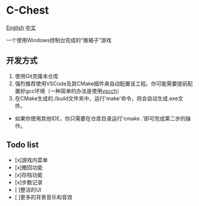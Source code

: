 # C-Chest

[English](./README.md) [中文](./README_ZH.md)

一个使用Windows控制台完成的“推箱子”游戏

## 开发方式

1. 使用Git克隆本仓库
2. 强烈推荐使用VSCode及其CMake插件来自动配置该工程。你可能需要提前配置好gcc环境（一种简单的办法是使用[vscch](https://mflink.top/%e6%9c%80%e7%ae%80%e5%8d%95%e7%9a%84vs-codecpp%e7%8e%af%e5%a2%83%e9%85%8d%e7%bd%ae%e6%95%99%e7%a8%8b/)）
3. 在CMake生成的./build文件夹中，运行'make'命令，将会自动生成.exe文件。

- 如果你使用其他IDE，你只需要在仓库目录运行'cmake .'即可完成第二步的操作。

## Todo list

- [x]游戏内菜单
- [x]撤回功能
- [x]存档功能
- [x]步数记录
- [ ]整洁的UI
- [ ]更多的背景音乐和音效
